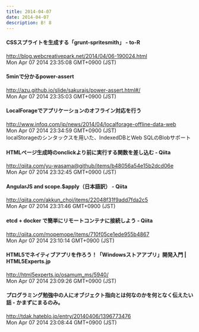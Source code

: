 ```yaml
---
title: 2014-04-07
date: 2014-04-07
description: B! 8
---
```


#### CSSスプライトを生成する「grunt-spritesmith」 - to-R
http://blog.webcreativepark.net/2014/04/06-190024.html<br>
Mon Apr 07 2014 23:35:08 GMT+0900 (JST)<br>


#### 5minで分かるpower-assert
http://azu.github.io/slide/sakurajs/power-assert.html#/<br>
Mon Apr 07 2014 23:35:03 GMT+0900 (JST)<br>


#### LocalForageでアプリケーションのオフライン対応を行う
http://www.infoq.com/jp/news/2014/04/localforage-offline-data-web<br>
Mon Apr 07 2014 23:34:59 GMT+0900 (JST)<br>
localStorageのシンタックスを用いた、IndexedDBとWeb SQLのBlobサポート


#### HTMLページ生成時のonclickより前に実行する関数を差し込む - Qiita
http://qiita.com/yu-wasama@github/items/b48056a54e15b2dcd06e<br>
Mon Apr 07 2014 23:32:45 GMT+0900 (JST)<br>


#### AngularJS and scope.$apply（日本語訳） - Qiita
http://qiita.com/akkun_choi/items/22048f31f9add7fda2c5<br>
Mon Apr 07 2014 23:31:46 GMT+0900 (JST)<br>


####  etcd + docker で簡単にリモートコンテナに接続しよう - Qiita
http://qiita.com/mopemope/items/710f05ce1ede955b4867<br>
Mon Apr 07 2014 23:10:14 GMT+0900 (JST)<br>


#### HTML5でネイティブアプリを作ろう！「Windowsストアアプリ」開発入門 | HTML5Experts.jp
http://html5experts.jp/osamum_ms/5940/<br>
Mon Apr 07 2014 23:09:26 GMT+0900 (JST)<br>


#### プログラミング勉強中の人にオブジェクト指向とは何なのかを何となく伝えたい話 - かまずにまるのみ。
http://tdak.hateblo.jp/entry/20140406/1396773476<br>
Mon Apr 07 2014 23:08:44 GMT+0900 (JST)<br>


